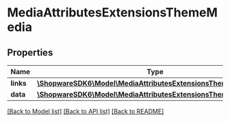 # MediaAttributesExtensionsThemeMedia

## Properties
Name | Type | Description | Notes
------------ | ------------- | ------------- | -------------
**links** | [**\ShopwareSDK6\Model\MediaAttributesExtensionsThemeMediaLinks**](MediaAttributesExtensionsThemeMediaLinks.md) |  | [optional] 
**data** | [**\ShopwareSDK6\Model\MediaAttributesExtensionsThemeMediaData[]**](MediaAttributesExtensionsThemeMediaData.md) |  | [optional] 

[[Back to Model list]](../../README.md#documentation-for-models) [[Back to API list]](../../README.md#documentation-for-api-endpoints) [[Back to README]](../../README.md)

